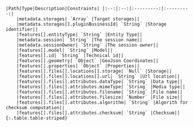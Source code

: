     |Path|Type|Description|Constraints| |:--:|:--:|:---------:|:---------:|
        |metadata.storages| `Array` |Target storages||
        |metadata.storages[].pluginBusinessId| `String` |Storage identifier||
        |features[].entityType| `String` |Entity Type||
        |metadata.session| `String` |The session name||
        |metadata.sessionOwner| `String` |The session owner||
        |features[].model| `String` |Model||
        |features[].id| `String` |Technical id||
        |features[].geometry| `Object` |GeoJson Coordinates||
        |features[].properties| `Object` |Properties||
        |features[].files[].locations[].storage| `Null` |Storage||
        |features[].files[].locations[].url| `String` |Url location||
        |features[].files[].attributes.dataType| `String` |Data type||
        |features[].files[].attributes.mimeType| `String` |Media type||
        |features[].files[].attributes.filename| `String` |File name||
        |features[].files[].attributes.filesize| `Number` |File size||
        |features[].files[].attributes.algorithm| `String` |Algorith for checksum computation||
        |features[].files[].attributes.checksum| `String` |Checksum||
    {:.table.table-striped}
